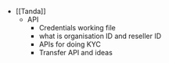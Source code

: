 - [[Tanda]]
	- API
		- Credentials working file
		- what is organisation ID and reseller ID
		- APIs for doing KYC
		- Transfer API and ideas